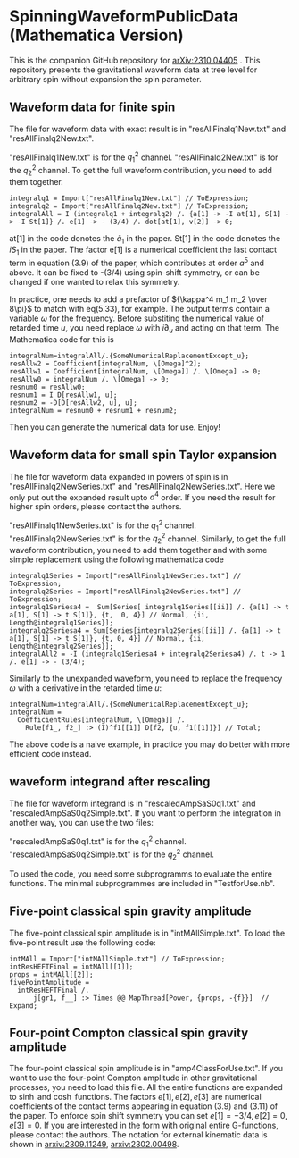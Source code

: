 # SpinningWaveformPublicData (Mathematica Version)
This is the companion GitHub repository for [arXiv:2310.04405](https://arxiv.org/abs/2310.04405) .
This repository presents the gravitational waveform data at tree level for arbitrary spin without expansion the spin parameter.

## Waveform data for finite spin
The file for waveform data with exact result is in "resAllFinalq1New.txt" and "resAllFinalq2New.txt". 

"resAllFinalq1New.txt" is for the $q_1^2$ channel.
"resAllFinalq2New.txt" is for the $q_2^2$ channel. 
To get the full waveform contribution, you need to add them together.

```
integralq1 = Import["resAllFinalq1New.txt"] // ToExpression;
integralq2 = Import["resAllFinalq2New.txt"] // ToExpression;
integralAll = I (integralq1 + integralq2) /. {a[1] -> -I at[1], S[1] -> -I St[1]} /. e[1] -> - (3/4) /. dot[at[1], v[2]] -> 0;
```
at[1] in the code donotes the $\tilde{a}_1$ in the paper.  St[1] in the code donotes the $i S_1$ in the paper. The factor e[1] is a numerical coefficient the last contact term in equation (3.9) of the paper, which contributes at order $a^5$ and above. It can be fixed to -(3/4) using spin-shift symmetry, or can be changed if one wanted to relax this symmetry.

In practice, one needs to add a prefactor of ${\kappa^4 m_1 m_2 \over 8\pi}$ to match with eq(5.33), for example.
The output terms contain a variable $\omega$ for the frequency. Before substiting the numerical value of retarded time $u$, you need replace $\omega$ with $i\partial_u$ and acting on that term. The Mathematica code for this is 

```
integralNum=integralAll/.{SomeNumericalReplacementExcept_u};
resAllw2 = Coefficient[integralNum, \[Omega]^2];
resAllw1 = Coefficient[integralNum, \[Omega]] /. \[Omega] -> 0;
resAllw0 = integralNum /. \[Omega] -> 0;
resnum0 = resAllw0;
resnum1 = I D[resAllw1, u];
resnum2 = -D[D[resAllw2, u], u];
integralNum = resnum0 + resnum1 + resnum2;
```
Then you can generate the numerical data for use. Enjoy!

## Waveform data for small spin Taylor expansion
The file for waveform data expanded in powers of spin is in "resAllFinalq2NewSeries.txt" and "resAllFinalq2NewSeries.txt". Here we only put out the expanded result upto $a^4$ order. If you need the result for higher spin orders, please contact the authors. 

"resAllFinalq1NewSeries.txt" is for the $q_1^2$ channel.
"resAllFinalq2NewSeries.txt" is for the $q_2^2$ channel. 
Similarly, to get the full waveform contribution, you need to add them together and with some simple replacement using the following mathematica code

```
integralq1Series = Import["resAllFinalq1NewSeries.txt"] // ToExpression;
integralq2Series = Import["resAllFinalq2NewSeries.txt"] // ToExpression;
integralq1Seriesa4 =  Sum[Series[ integralq1Series[[ii]] /. {a[1] -> t a[1], S[1] -> t S[1]}, {t,  0, 4}] // Normal, {ii, Length@integralq1Series}];
integralq2Seriesa4 = Sum[Series[integralq2Series[[ii]] /. {a[1] -> t a[1], S[1] -> t S[1]}, {t, 0, 4}] // Normal, {ii, Length@integralq2Series}];
integralAll2 = -I (integralq1Seriesa4 + integralq2Seriesa4) /. t -> 1 /. e[1] -> - (3/4);
```
Similarly to the unexpanded waveform, you need to replace the frequency $\omega$ with a derivative in the retarded time $u$: 
```
integralNum=integralAll/.{SomeNumericalReplacementExcept_u};
integralNum = 
  CoefficientRules[integralNum, \[Omega]] /. 
    Rule[f1_, f2_] :> (I)^f1[[1]] D[f2, {u, f1[[1]]}] // Total;
```
The above code is a naive example, in practice you may do better with more efficient code instead.



## waveform integrand after rescaling
The file for waveform integrand is in "rescaledAmpSaS0q1.txt" and "rescaledAmpSaS0q2Simple.txt". If you want to perform the integration in another way, you can use the two files: 

"rescaledAmpSaS0q1.txt" is for the $q_1^2$ channel.
"rescaledAmpSaS0q2Simple.txt" is for the $q_2^2$ channel. 

To used the code, you need some subprogramms to evaluate the entire functions. The minimal subprogrammes are included in "TestforUse.nb".


## Five-point classical spin gravity amplitude
The five-point classical spin amplitude is in "intMAllSimple.txt". 
To load the five-point result use the following code:
```
intMAll = Import["intMAllSimple.txt"] // ToExpression;
intResHEFTFinal = intMAll[[1]];
props = intMAll[[2]];
fivePointAmplitude = 
  intResHEFTFinal /. 
      j[gr1, f__] :> Times @@ MapThread[Power, {props, -{f}}]  // Expand;
```

## Four-point Compton classical spin gravity amplitude 
The four-point classical spin amplitude is in "amp4ClassForUse.txt".  If you want to use the four-point Compton amplitude in other gravitational processes, you need to load this file. All the entire functions are expanded to $\sinh$ and $\cosh$ functions. The factors $e[1], e[2], e[3]$ are numerical coefficients of the contact terms appearing in equation (3.9) and (3.11) of the paper. To enforce spin shift symmetry you can set $e[1]=-3/4,e[2]=0,e[3]=0$. If you are interested in the form with original entire G-functions, please contact the authors. 
The notation for external kinematic data is shown in [arxiv:2309.11249](https://arxiv.org/abs/2309.11249),  [arxiv:2302.00498](https://arxiv.org/abs/2302.00498).














